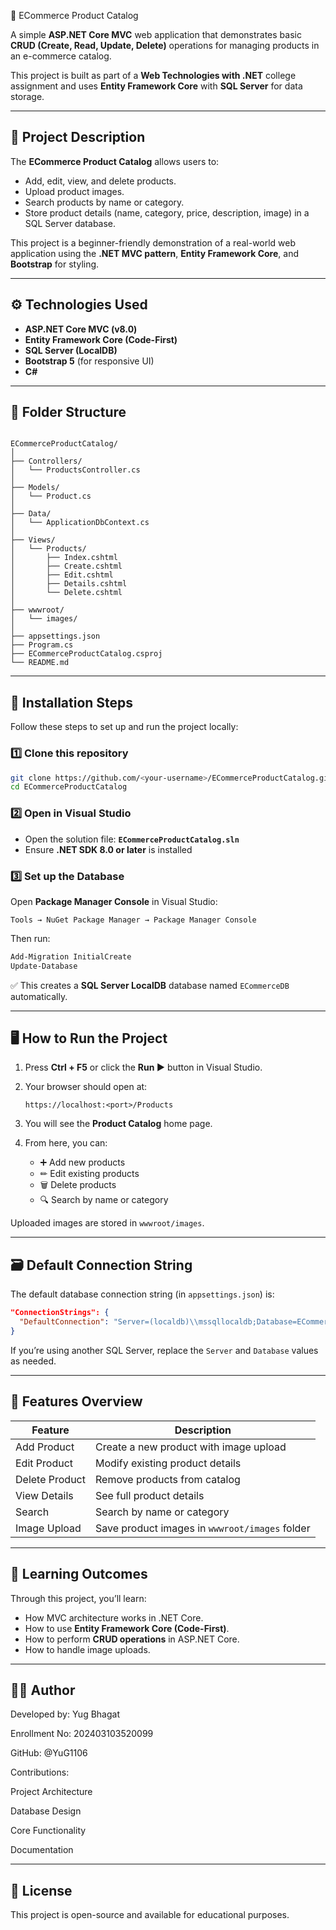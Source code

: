 🛒 ECommerce Product Catalog

A simple **ASP.NET Core MVC** web application that demonstrates basic **CRUD (Create, Read, Update, Delete)** operations for managing products in an e-commerce catalog.

This project is built as part of a **Web Technologies with .NET** college assignment and uses **Entity Framework Core** with **SQL Server** for data storage.

---

## 📘 Project Description

The **ECommerce Product Catalog** allows users to:
- Add, edit, view, and delete products.
- Upload product images.
- Search products by name or category.
- Store product details (name, category, price, description, image) in a SQL Server database.

This project is a beginner-friendly demonstration of a real-world web application using the **.NET MVC pattern**, **Entity Framework Core**, and **Bootstrap** for styling.

---

## ⚙️ Technologies Used

- **ASP.NET Core MVC (v8.0)**  
- **Entity Framework Core (Code-First)**  
- **SQL Server (LocalDB)**  
- **Bootstrap 5** (for responsive UI)  
- **C#**

---

## 🧩 Folder Structure

```

ECommerceProductCatalog/
│
├── Controllers/
│   └── ProductsController.cs
│
├── Models/
│   └── Product.cs
│
├── Data/
│   └── ApplicationDbContext.cs
│
├── Views/
│   └── Products/
│       ├── Index.cshtml
│       ├── Create.cshtml
│       ├── Edit.cshtml
│       ├── Details.cshtml
│       └── Delete.cshtml
│
├── wwwroot/
│   └── images/
│
├── appsettings.json
├── Program.cs
├── ECommerceProductCatalog.csproj
└── README.md

````

---

## 🧰 Installation Steps

Follow these steps to set up and run the project locally:

### 1️⃣ Clone this repository
```bash
git clone https://github.com/<your-username>/ECommerceProductCatalog.git
cd ECommerceProductCatalog
````

### 2️⃣ Open in Visual Studio

* Open the solution file: **`ECommerceProductCatalog.sln`**
* Ensure **.NET SDK 8.0 or later** is installed

### 3️⃣ Set up the Database

Open **Package Manager Console** in Visual Studio:

```
Tools → NuGet Package Manager → Package Manager Console
```

Then run:

```powershell
Add-Migration InitialCreate
Update-Database
```

✅ This creates a **SQL Server LocalDB** database named `ECommerceDB` automatically.

---

## 🖥️ How to Run the Project

1. Press **Ctrl + F5** or click the **Run ▶️** button in Visual Studio.

2. Your browser should open at:

   ```
   https://localhost:<port>/Products
   ```

3. You will see the **Product Catalog** home page.

4. From here, you can:

   * ➕ Add new products
   * ✏ Edit existing products
   * 🗑 Delete products
   * 🔍 Search by name or category

Uploaded images are stored in `wwwroot/images`.

---

## 🗃️ Default Connection String

The default database connection string (in `appsettings.json`) is:

```json
"ConnectionStrings": {
  "DefaultConnection": "Server=(localdb)\\mssqllocaldb;Database=ECommerceDB;Trusted_Connection=True;"
}
```

If you’re using another SQL Server, replace the `Server` and `Database` values as needed.

---

## 🚀 Features Overview

| Feature        | Description                                    |
| -------------- | ---------------------------------------------- |
| Add Product    | Create a new product with image upload         |
| Edit Product   | Modify existing product details                |
| Delete Product | Remove products from catalog                   |
| View Details   | See full product details                       |
| Search         | Search by name or category                     |
| Image Upload   | Save product images in `wwwroot/images` folder |

---

## 🧠 Learning Outcomes

Through this project, you’ll learn:

* How MVC architecture works in .NET Core.
* How to use **Entity Framework Core (Code-First)**.
* How to perform **CRUD operations** in ASP.NET Core.
* How to handle image uploads.


---

## 👨‍💻 Author

Developed by: Yug Bhagat

Enrollment No: 202403103520099

GitHub: @YuG1106

Contributions:
  
  Project Architecture
  
  Database Design
  
  Core Functionality
  
  Documentation

---

## 📜 License

This project is open-source and available for educational purposes.



